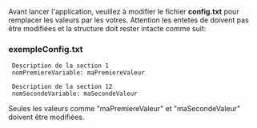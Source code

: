 Avant lancer l'application, veuillez à modifier le fichier **config.txt** pour remplacer les valeurs par les votres.
Attention les entetes de doivent pas être modifiées et la structure doit rester intacte comme suit:

### exempleConfig.txt
  
     Description de la section 1
     nomPremiereVariable: maPremiereValeur
    
     Description de la section 12
     nomSecondeVariable: maSecondeValeur

 
 Seules les valeurs comme "maPremiereValeur" et "maSecondeValeur" doivent être modifiées.
